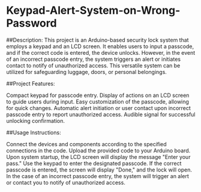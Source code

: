 # Keypad-Alert-System-on-Wrong-Password

##Description:
This project is an Arduino-based security lock system that employs a keypad and an LCD screen. It enables users to input a passcode, and if the correct code is entered, the device unlocks. However, in the event of an incorrect passcode entry, the system triggers an alert or initiates contact to notify of unauthorized access. This versatile system can be utilized for safeguarding luggage, doors, or personal belongings.

##Project Features:

Compact keypad for passcode entry.
Display of actions on an LCD screen to guide users during input.
Easy customization of the passcode, allowing for quick changes.
Automatic alert initiation or user contact upon incorrect passcode entry to report unauthorized access.
Audible signal for successful unlocking confirmation.

##Usage Instructions:

Connect the devices and components according to the specified connections in the code.
Upload the provided code to your Arduino board.
Upon system startup, the LCD screen will display the message "Enter your pass."
Use the keypad to enter the designated passcode.
If the correct passcode is entered, the screen will display "Done," and the lock will open.
In the case of an incorrect passcode entry, the system will trigger an alert or contact you to notify of unauthorized access.

